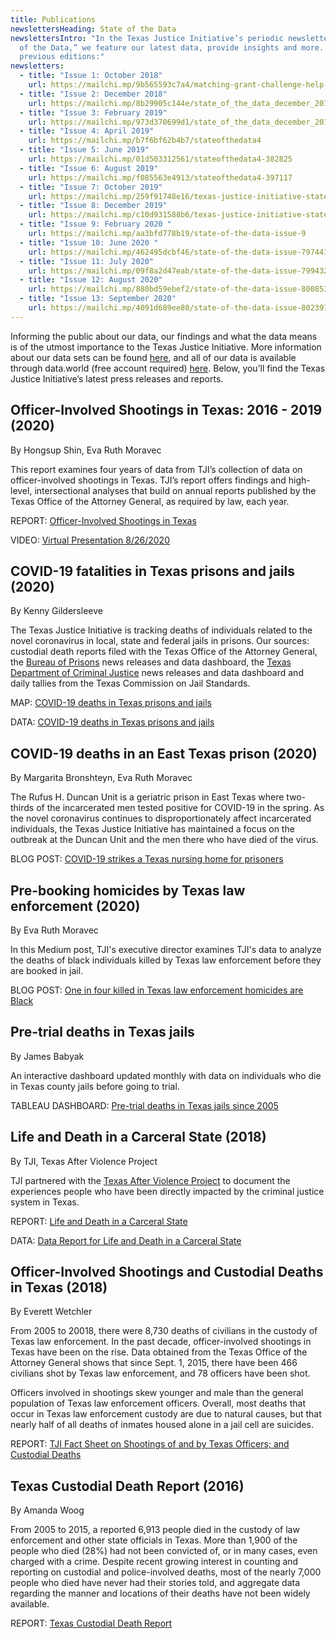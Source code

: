 ```yaml
---
title: Publications
newslettersHeading: State of the Data
newslettersIntro: "In the Texas Justice Initiative’s periodic newsletter, “State
  of the Data,” we feature our latest data, provide insights and more. Read
  previous editions:"
newsletters:
  - title: "Issue 1: October 2018"
    url: https://mailchi.mp/9b565593c7a4/matching-grant-challenge-help-us-soar-221081
  - title: "Issue 2: December 2018"
    url: https://mailchi.mp/8b29905c144e/state_of_the_data_december_2018
  - title: "Issue 3: February 2019"
    url: https://mailchi.mp/973d370699d1/state_of_the_data_december_2018-316421
  - title: "Issue 4: April 2019"
    url: https://mailchi.mp/b7f6bf62b4b7/stateofthedata4
  - title: "Issue 5: June 2019"
    url: https://mailchi.mp/01d503312561/stateofthedata4-382825
  - title: "Issue 6: August 2019"
    url: https://mailchi.mp/f085563e4913/stateofthedata4-397117
  - title: "Issue 7: October 2019"
    url: https://mailchi.mp/259f91748e16/texas-justice-initiative-state-of-the-data-issue-7
  - title: "Issue 8: December 2019"
    url: https://mailchi.mp/c10d931588b6/texas-justice-initiative-state-of-the-data-issue-480045
  - title: "Issue 9: February 2020 "
    url: https://mailchi.mp/aa3bfd778b19/state-of-the-data-issue-9
  - title: "Issue 10: June 2020 "
    url: https://mailchi.mp/462495dcbf46/state-of-the-data-issue-7974410
  - title: "Issue 11: July 2020"
    url: https://mailchi.mp/09f8a2d47eab/state-of-the-data-issue-7994326
  - title: "Issue 12: August 2020"
    url: https://mailchi.mp/880bd59ebef2/state-of-the-data-issue-8008530?fbclid=IwAR1r-K5jb93magAWzKWbEWipE-Ug_45J-mwnXzXu1l1rE-T7b0BYE7BYy9A
  - title: "Issue 13: September 2020"
    url: https://mailchi.mp/4091d689ee80/state-of-the-data-issue-8023918
---
```

Informing the public about our data, our findings and what the data means is of the utmost importance to the Texas Justice Initiative. More information about our data sets can be found [here](https://texasjusticeinitiative.org/about-the-data/), and all of our data is available through data.world (free account required) <a href="https://data.world/tji" target="_blank" rel="noopener noreferrer">here</a>. Below, you’ll find the Texas Justice Initiative’s latest press releases and reports.

## **Officer-Involved Shootings in Texas: 2016 - 2019** (2020)

By Hongsup Shin, Eva Ruth Moravec

This report examines four years of data from TJI’s collection of data on officer-involved shootings in Texas. TJI’s report offers findings and high-level, intersectional analyses that build on annual reports published by the Texas Office of the Attorney General, as required by law, each year.

REPORT: [Officer-Involved Shootings in Texas](https://texasjusticeinitiative.org/publications/officer-involved-shootings-in-texas)

VIDEO: [Virtual Presentation 8/26/2020](https://texasjusticeinitiative.org/publications/officer-involved-shootings-in-texas#virtual-report-presentation)

## COVID-19 fatalities in Texas prisons and jails (2020)

By Kenny Gildersleeve

The Texas Justice Initiative is tracking deaths of individuals related to the novel coronavirus in local, state and federal jails in prisons. Our sources: custodial death reports filed with the Texas Office of the Attorney General, the [Bureau of Prisons](https://www.bop.gov/resources/press_releases.jsp) news releases and data dashboard, the [Texas Department of Criminal Justice](https://www.tdcj.texas.gov/covid-19/index2.html) news releases and data dashboard and daily tallies from the Texas Commission on Jail Standards.

MAP: [COVID-19 deaths in Texas prisons and jails](https://texasjusticeinitiative.org/publications/covid-deaths-in-texas)

DATA: [COVID-19 deaths in Texas prisons and jails](https://docs.google.com/spreadsheets/d/1mOS1wggvyRUOpI-u2VabmnQ1yJPPEgOc2zdZjWxbAwQ/edit)

## COVID-19 deaths in an East Texas prison (2020)

By Margarita Bronshteyn, Eva Ruth Moravec 

The Rufus H. Duncan Unit is a geriatric prison in East Texas where two-thirds of the incarcerated men tested positive for COVID-19 in the spring. As the novel coronavirus continues to disproportionately affect incarcerated individuals, the Texas Justice Initiative has maintained a focus on the outbreak at the Duncan Unit and the men there who have died of the virus. 

BLOG POST: [COVID-19 strikes a Texas nursing home for prisoners](https://medium.com/@eva.ruth/covid-19-strikes-texas-nursing-homes-for-prisoners-29bae7b6e1f7) 

## Pre-booking homicides by Texas law enforcement (2020)

By Eva Ruth Moravec 

In this Medium post, TJI's executive director  examines TJI's data to analyze the deaths of black individuals killed by Texas law enforcement before they are booked in jail.

BLOG POST: [One in four killed in Texas law enforcement homicides are Black](https://medium.com/@eva.ruth/one-in-four-killed-in-texas-law-enforcement-homicides-are-black-aade3ef8449a)

## Pre-trial deaths in Texas jails

By James Babyak

An interactive dashboard updated monthly with data on individuals who die in Texas county jails before going to trial. 

TABLEAU DASHBOARD: [Pre-trial deaths in Texas jails since 2005](https://texasjusticeinitiative.org/publications/pre-conviction-deaths-in-texas-jails/)

## Life and Death in a Carceral State (2018)

By TJI, Texas After Violence Project

TJI partnered with the <a href="https://texasafterviolence.org/" target="_blank" rel="noopener noreferrer">Texas After Violence Project</a> to document the experiences people who have been directly impacted by the criminal justice system in Texas. 

REPORT: [Life and Death in a Carceral State](https://texasafterviolence.org/wp-content/uploads/2018/02/TAVP_TJI_Booklet.pdf)

DATA: [Data Report for Life and Death in a Carceral State](https://texasjusticeinitiative.org/static/Data_For_TAVP_Video.pdf)

## Officer-Involved Shootings and Custodial Deaths in Texas (2018)

By Everett Wetchler

From 2005 to 20018, there were 8,730 deaths of civilians in the custody of Texas law enforcement. In the past decade, officer-involved shootings in Texas have been on the rise. Data obtained from the Texas Office of the Attorney General shows that since Sept. 1, 2015, there have been 466 civilians shot by Texas law enforcement, and 78 officers have been shot.

Officers involved in shootings skew younger and male than the general population of Texas law enforcement officers. Overall, most deaths that occur in Texas law enforcement custody are due to natural causes, but that nearly half of all deaths of inmates housed alone in a jail cell are suicides.

REPORT: [TJI Fact Sheet on Shootings of and by Texas Officers; and Custodial Deaths](https://texasjusticeinitiative.org/static/TJIFactSheet_ShootingsAndDeaths.pdf) 

## Texas Custodial Death Report (2016)

By Amanda Woog

From 2005 to 2015, a reported 6,913 people died in the custody of law enforcement and other state officials in Texas. More than 1,900 of the people who died (28%) had not been convicted of, or in many cases, even charged with a crime. Despite recent growing interest in counting and reporting on custodial and police-involved deaths, most of the nearly 7,000 people who died have never had their stories told, and aggregate data regarding the manner and locations of their deaths have not been widely available.

REPORT: [Texas Custodial Death Report](https://texasjusticeinitiative.org/static/2016TJIReport.pdf)